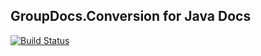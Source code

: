 ## GroupDocs.Conversion for Java Docs

[![Build Status](https://travis-ci.com/groupdocs-conversion/GroupDocs.Conversion-for-Java.svg?branch=master)](https://travis-ci.com/groupdocs-conversion/GroupDocs.Conversion-for-Java)
